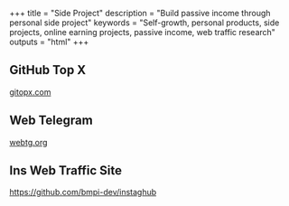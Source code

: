 +++
title = "Side Project"
description = "Build passive income through personal side project"
keywords = "Self-growth, personal products, side projects, online earning projects, passive income, web traffic research"
outputs = "html"
+++

## GitHub Top X

[gitopx.com](https://www.gitopx.com)

## Web Telegram

[webtg.org](https://www.webtg.org)

## Ins Web Traffic Site

<https://github.com/bmpi-dev/instaghub>
